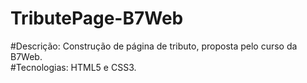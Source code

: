 # TributePage-B7Web
#Descrição: Construção de página de tributo, proposta pelo curso da B7Web.  
#Tecnologias: HTML5 e CSS3.
